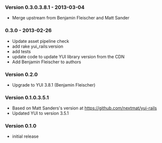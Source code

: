 ### Version 0.3.0.3.8.1 - 2013-03-04
* Merge upstream from Benjamin Fleischer and Matt Sander

### 0.3.0 - 2013-02-26

* Update asset pipeline check
* add rake yui_rails:version
* add tests
* update code to update YUI library version from the CDN
* Add Benjamin Fleischer to authors

### Version 0.2.0
* Upgrade to YUI 3.8.1 (Benjamin Fleischer)

### Version 0.1.0.3.5.1
* Based on Matt Sanders's version at https://github.com/nextmat/yui-rails
* Updated YUI to version 3.5.1

### Version 0.1.0
* initial release
